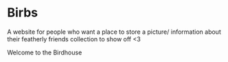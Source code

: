 # Birbs

A website for people who want a place to store a picture/ information about their featherly friends collection to show off <3 

Welcome to the Birdhouse